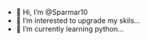 - 👋 Hi, I’m @Sparmar10
- 👀 I’m interested to upgrade my skils...
- 🌱 I’m currently learning python...
<!---
Sparmar10/Sparmar10 is a ✨ special ✨ repository because its `README.md` (this file) appears on your GitHub profile.
You can click the Preview link to take a look at your changes.
--->
